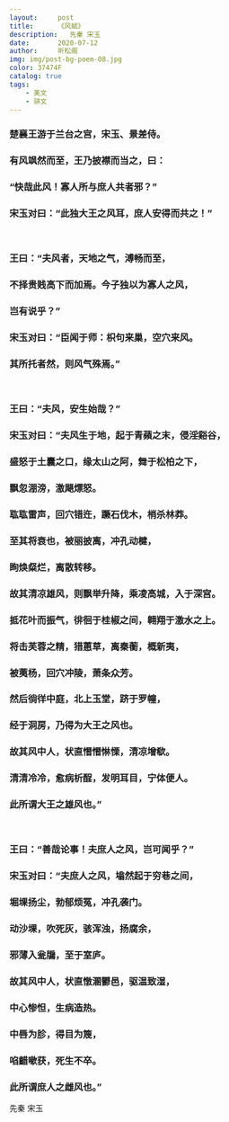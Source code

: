 ```yaml
---
layout:     post
title:      《风赋》
description:   先秦 宋玉
date:       2020-07-12
author:     听松阁
img: img/post-bg-poem-08.jpg
color: 37474F
catalog: true
tags:
    - 美文
    - 骈文
---
```


### 楚襄王游于兰台之宫，宋玉、景差侍。
### 有风飒然而至，王乃披襟而当之，曰：
### “快哉此风！寡人所与庶人共者邪？”
### 宋玉对曰：“此独大王之风耳，庶人安得而共之！”
<br>

### 王曰：“夫风者，天地之气，溥畅而至，
### 不择贵贱高下而加焉。今子独以为寡人之风，
### 岂有说乎？”
### 宋玉对曰：“臣闻于师：枳句来巢，空穴来风。
### 其所托者然，则风气殊焉。”
<br>

### 王曰：“夫风，安生始哉？”
### 宋玉对曰：“夫风生于地，起于青蘋之末，侵淫谿谷，
### 盛怒于土囊之口，缘太山之阿，舞于松柏之下，
### 飘忽淜滂，激飓熛怒。
### 耾耾雷声，回穴错迕，蹶石伐木，梢杀林莽。
### 至其将衰也，被丽披离，冲孔动楗，
### 眴焕粲烂，离散转移。
### 故其清凉雄风，则飘举升降，乘凌高城，入于深宫。
### 抵花叶而振气，徘徊于桂椒之间，翱翔于激水之上。
### 将击芙蓉之精，猎蕙草，离秦蘅，概新夷，
### 被荑杨，回穴冲陵，萧条众芳。
### 然后徜徉中庭，北上玉堂，跻于罗幢，
### 经于洞房，乃得为大王之风也。
### 故其风中人，状直憯憯惏慄，清凉增欷。
### 清清冷冷，愈病析酲，发明耳目，宁体便人。
### 此所谓大王之雄风也。”
<br>

### 王曰：“善哉论事！夫庶人之风，岂可闻乎？”
### 宋玉对曰：“夫庶人之风，塕然起于穷巷之间，
### 堀堁扬尘，勃郁烦冤，冲孔袭门。
### 动沙堁，吹死灰，骇浑浊，扬腐余，
### 邪薄入瓮牖，至于室庐。
### 故其风中人，状直憞溷鬰邑，驱温致湿，
### 中心惨怛，生病造热。
### 中唇为胗，得目为篾，
### 啗齰嗽获，死生不卒。
### 此所谓庶人之雌风也。”


先秦 宋玉